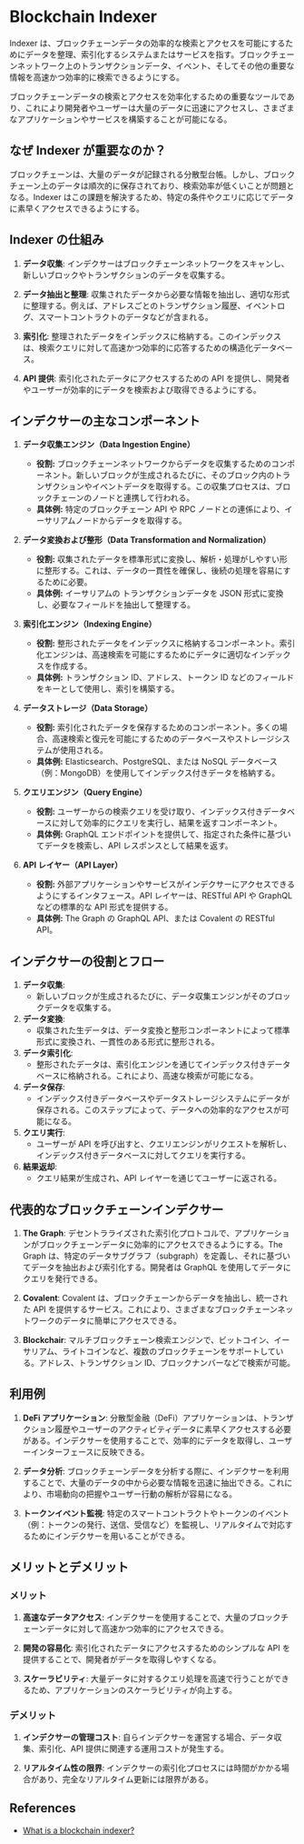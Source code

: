 # Blockchain Indexer

Indexer は、ブロックチェーンデータの効率的な検索とアクセスを可能にするためにデータを整理、索引化するシステムまたはサービスを指す。ブロックチェーンネットワーク上のトランザクションデータ、イベント、そしてその他の重要な情報を高速かつ効率的に検索できるようにする。

ブロックチェーンデータの検索とアクセスを効率化するための重要なツールであり、これにより開発者やユーザーは大量のデータに迅速にアクセスし、さまざまなアプリケーションやサービスを構築することが可能になる。

## なぜ Indexer が重要なのか？

ブロックチェーンは、大量のデータが記録される分散型台帳。しかし、ブロックチェーン上のデータは順次的に保存されており、検索効率が低くいことが問題となる。Indexer はこの課題を解決するため、特定の条件やクエリに応じてデータに素早くアクセスできるようにする。

## Indexer の仕組み

1. **データ収集**:
   インデクサーはブロックチェーンネットワークをスキャンし、新しいブロックやトランザクションのデータを収集する。

2. **データ抽出と整理**:
   収集されたデータから必要な情報を抽出し、適切な形式に整理する。例えば、アドレスごとのトランザクション履歴、イベントログ、スマートコントラクトのデータなどが含まれる。

3. **索引化**:
   整理されたデータをインデックスに格納する。このインデックスは、検索クエリに対して高速かつ効率的に応答するための構造化データベース。

4. **API 提供**:
   索引化されたデータにアクセスするための API を提供し、開発者やユーザーが効率的にデータを検索および取得できるようにする。

## インデクサーの主なコンポーネント

1. **データ収集エンジン（Data Ingestion Engine）**

   - **役割:**
     ブロックチェーンネットワークからデータを収集するためのコンポーネント。新しいブロックが生成されるたびに、そのブロック内のトランザクションやイベントデータを取得する。この収集プロセスは、ブロックチェーンのノードと連携して行われる。
   - **具体例:**
     特定のブロックチェーン API や RPC ノードとの連係により、イーサリアムノードからデータを取得する。

2. **データ変換および整形（Data Transformation and Normalization）**

   - **役割:**
     収集されたデータを標準形式に変換し、解析・処理がしやすい形に整形する。これは、データの一貫性を確保し、後続の処理を容易にするために必要。
   - **具体例:**
     イーサリアムの トランザクションデータを JSON 形式に変換し、必要なフィールドを抽出して整理する。

3. **索引化エンジン（Indexing Engine）**
   - **役割:**
     整形されたデータをインデックスに格納するコンポーネント。索引化エンジンは、高速検索を可能にするためにデータに適切なインデックスを作成する。
   - **具体例:**
     トランザクション ID、アドレス、トークン ID などのフィールドをキーとして使用し、索引を構築する。
4. **データストレージ（Data Storage）**

   - **役割:**
     索引化されたデータを保存するためのコンポーネント。多くの場合、高速検索と復元を可能にするためのデータベースやストレージシステムが使用される。
   - **具体例:**
     Elasticsearch、PostgreSQL、または NoSQL データベース（例：MongoDB）を使用してインデックス付きデータを格納する。

5. **クエリエンジン（Query Engine）**

   - **役割:**
     ユーザーからの検索クエリを受け取り、インデックス付きデータベースに対して効率的にクエリを実行し、結果を返すコンポーネント。
   - **具体例:**
     GraphQL エンドポイントを提供して、指定された条件に基づいてデータを検索し、API レスポンスとして結果を返す。

6. **API レイヤー（API Layer）**
   - **役割:**
     外部アプリケーションやサービスがインデクサーにアクセスできるようにするインタフェース。API レイヤーは、RESTful API や GraphQL などの標準的な API 形式を提供する。
   - **具体例:**
     The Graph の GraphQL API、または Covalent の RESTful API。

## インデクサーの役割とフロー

1. **データ収集**:
   - 新しいブロックが生成されるたびに、データ収集エンジンがそのブロックデータを収集する。
2. **データ変換**:
   - 収集された生データは、データ変換と整形コンポーネントによって標準形式に変換され、一貫性のある形式に整形される。
3. **データ索引化**:
   - 整形されたデータは、索引化エンジンを通じてインデックス付きデータベースに格納される。これにより、高速な検索が可能になる。
4. **データ保存**:
   - インデックス付きデータベースやデータストレージシステムにデータが保存される。このステップによって、データへの効率的なアクセスが可能になる。
5. **クエリ実行**:
   - ユーザーが API を呼び出すと、クエリエンジンがリクエストを解析し、インデックス付きデータベースに対してクエリを実行する。
6. **結果返却**:
   - クエリ結果が生成され、API レイヤーを通じてユーザーに返される。

## 代表的なブロックチェーンインデクサー

1. **The Graph**:
   デセントラライズされた索引化プロトコルで、アプリケーションがブロックチェーンデータに効率的にアクセスできるようにする。The Graph は、特定のデータサブグラフ（subgraph）を定義し、それに基づいてデータを抽出および索引化する。開発者は GraphQL を使用してデータにクエリを発行できる。

2. **Covalent**:
   Covalent は、ブロックチェーンからデータを抽出し、統一された API を提供するサービス。これにより、さまざまなブロックチェーンネットワークのデータに簡単にアクセスできる。

3. **Blockchair**:
   マルチブロックチェーン検索エンジンで、ビットコイン、イーサリアム、ライトコインなど、複数のブロックチェーンをサポートしている。アドレス、トランザクション ID、ブロックナンバーなどで検索が可能。

## 利用例

1. **DeFi アプリケーション**:
   分散型金融（DeFi）アプリケーションは、トランザクション履歴やユーザーのアクティビティデータに素早くアクセスする必要がある。インデクサーを使用することで、効率的にデータを取得し、ユーザーインターフェースに反映できる。

2. **データ分析**:
   ブロックチェーンデータを分析する際に、インデクサーを利用することで、大量のデータの中から必要な情報を迅速に抽出できる。これにより、市場動向の把握やユーザー行動の解析が容易になる。

3. **トークンイベント監視**:
   特定のスマートコントラクトやトークンのイベント（例：トークンの発行、送信、受信など）を監視し、リアルタイムで対応するためにインデクサーを用いることができる。

## メリットとデメリット

### メリット

1. **高速なデータアクセス**:
   インデクサーを使用することで、大量のブロックチェーンデータに対して高速かつ効率的にアクセスできる。

2. **開発の容易化**:
   索引化されたデータにアクセスするためのシンプルな API を提供することで、開発者がデータを取得しやすくなる。

3. **スケーラビリティ**:
   大量データに対するクエリ処理を高速で行うことができるため、アプリケーションのスケーラビリティが向上する。

### デメリット

1. **インデクサーの管理コスト**:
   自らインデクサーを運営する場合、データ収集、索引化、API 提供に関連する運用コストが発生する。

2. **リアルタイム性の限界**:
   インデクサーの索引化プロセスには時間がかかる場合があり、完全なリアルタイム更新には限界がある。

## References

- [What is a blockchain indexer?](https://www.alchemy.com/overviews/blockchain-indexer)
